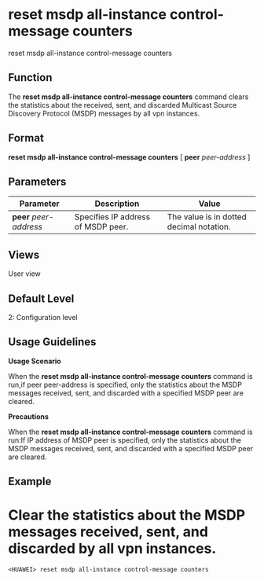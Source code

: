 reset msdp all-instance control-message counters
================================================

reset msdp all-instance control-message counters

Function
--------



The **reset msdp all-instance control-message counters** command clears the statistics about the received, sent, and discarded Multicast Source Discovery Protocol (MSDP) messages by all vpn instances.




Format
------

**reset msdp all-instance control-message counters** [ **peer** *peer-address* ]


Parameters
----------

| Parameter | Description | Value |
| --- | --- | --- |
| **peer** *peer-address* | Specifies IP address of MSDP peer. | The value is in dotted decimal notation. |



Views
-----

User view


Default Level
-------------

2: Configuration level


Usage Guidelines
----------------

**Usage Scenario**

When the **reset msdp all-instance control-message counters** command is run,if peer peer-address is specified, only the statistics about the MSDP messages received, sent, and discarded with a specified MSDP peer are cleared.

**Precautions**

When the **reset msdp all-instance control-message counters** command is run:If IP address of MSDP peer is specified, only the statistics about the MSDP messages received, sent, and discarded with a specified MSDP peer are cleared.


Example
-------

# Clear the statistics about the MSDP messages received, sent, and discarded by all vpn instances.
```
<HUAWEI> reset msdp all-instance control-message counters

```